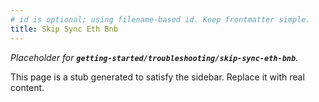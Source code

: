 ```yaml
---
# id is optional; using filename-based id. Keep frontmatter simple.
title: Skip Sync Eth Bnb
---
```


_Placeholder for **`getting-started/troubleshooting/skip-sync-eth-bnb`**._

This page is a stub generated to satisfy the sidebar.
Replace it with real content.

